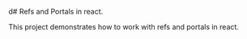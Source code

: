 d# Refs and Portals in react.

This project demonstrates how to work with refs and portals in react.